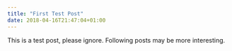 ```yaml
---
title: "First Test Post"
date: 2018-04-16T21:47:04+01:00
---
```


This is a test post, please ignore. Following posts may be more interesting.
